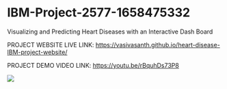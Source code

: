 # IBM-Project-2577-1658475332
Visualizing and Predicting Heart Diseases with an Interactive Dash Board


PROJECT WEBSITE LIVE LINK: https://vasivasanth.github.io/heart-disease-IBM-project-website/

PROJECT DEMO VIDEO LINK: https://youtu.be/rBquhDs73P8

![](https://i.ibb.co/QXBNTJ7/Screenshot-107.png)
